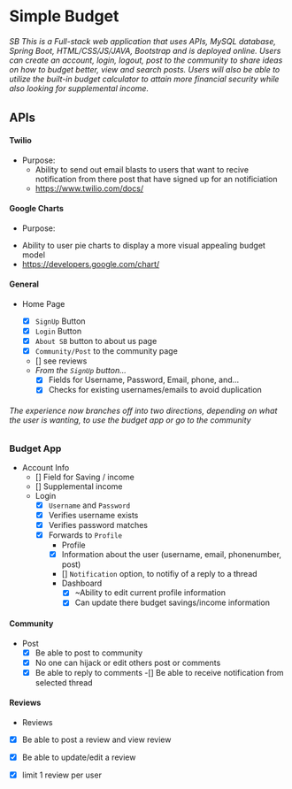 # Simple Budget
###### SB This is a Full-stack web application that uses APIs, MySQL database, Spring Boot, HTML/CSS/JS/JAVA, Bootstrap and is deployed online. Users can create an account, login, logout, post to the community to share ideas on how to budget better, view and search posts. Users will also be able to utilize the built-in budget calculator to attain more financial security while also looking for supplemental income.

## APIs

#### Twilio
  * Purpose:
    - Ability to send out email blasts to users that want to recive notification from there post that have signed up for an notificiation
    - https://www.twilio.com/docs/
#### Google Charts
   * Purpose:
   - Ability to user pie charts to display a more visual appealing budget model  
   - https://developers.google.com/chart/
    
#### General
* Home Page
    - [x] `SignUp` Button
    - [x] `Login` Button
    - [x] `About SB` button to about us page
    - [x] `Community/Post` to the community page
    - [] see reviews
    
    * _From the `SignUp` button..._
      - [x] Fields for Username, Password, Email, phone, and...
      - [x] Checks for existing usernames/emails to avoid duplication
      
###### The experience now branches off into two directions, depending on what the user is wanting, to use the budget app or go to the community
### Budget App
 * Account Info
    - [] Field for Saving / income
    - [] Supplemental income
    * Login
      - [x] `Username` and `Password`
      - [x] Verifies username exists
      - [x] Verifies password matches
      - [x] Forwards to `Profile`  
        *  Profile
          - [x] Information about the user (username, email, phonenumber, post)
          - [] `Notification` option, to notifiy of a reply to a thread
         * Dashboard
             - [x] ~Ability to  edit current profile information
             - [x] Can update there budget savings/income information
#### Community
  * Post
    -[x] Be able to post to community
    -[x] No one can hijack or edit others post or comments
    -[x] Be able to reply to comments
    -[] Be able to receive notification from selected thread
#### Reviews
 * Reviews
 -[x] Be able to post a review and view review
 -[x] Be able to update/edit a review
 -[x] limit 1 review per user
 
 
  
